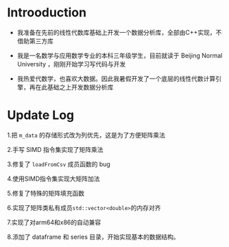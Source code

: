 # Introoduction

+ 我准备在先前的线性代数库基础上开发一个数据分析库，全部由C++实现，不借助第三方库

+ 我是一名数学与应用数学专业的本科三年级学生，目前就读于 Beijing Normal University ，刚刚开始学习写代码与开发

+ 我热爱代数学，也喜欢大数据。因此我暑假开发了一个底层的线性代数计算引擎，再在此基础之上开发数据分析库


# Update Log

1.把 `m_data` 的存储形式改为列优先，这是为了方便矩阵乘法

2.手写 SIMD 指令集实现了矩阵乘法

3.修复了 `loadFromCsv` 成员函数的 bug

4.使用SIMD指令集实现大矩阵加法

5.修复了特殊的矩阵填充函数

6.实现了矩阵类私有成员`std::vector<double>`的内存对齐

7.实现了对arm64和x86的自动兼容

8.添加了 dataframe 和 series 目录，开始实现基本的数据结构。





